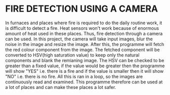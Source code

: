 # FIRE DETECTION USING A CAMERA

In furnaces and places where fire is required to do the daily routine work, it is difficult to detect a fire.
Heat sensors won't work because of enormous amount of heat used in these places. Thus, fire detection through a camera can be used.
In this project, the camera will take input images, blur the noise in the image and resize the image. After this, the programme
will fetch the red colour component from the image. The fetched component will be converted to HSV(high saturation value) to keep
only the natural components and blank the remianing image.
The HSV can be checked to be greater than a fixed value, if the value would be greater then the programme will show "YES" i.e.
there is a fire and if the value is smaller then it will show "NO" i.e. there is no fire.
All this is ran in a loop, so the images are continuously read and examined.
This programme therefore can be used at a lot of places and can make these places a lot safer.
